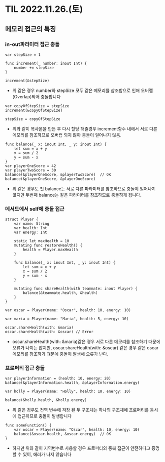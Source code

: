 # TIL 2022.11.26.(토)
## 메모리 접근의 특징
### in-out파라미터 접근 충돌
```
var stepSize = 1

func increment(_ number: inout Int) {
    number += stepSize
}

increment(&stepSize)
```
* 위 같은 경우 number와 stepSize 모두 같은 메모리를 참조함으로 인해 오버랩(Overlap)되어 충돌합니다
```
var copyOfStepSize = stepSize
increment(&copyOfStepSize)

stepSize = copyOfStepSize
```
* 위와 같이 복사본을 만든 후 다시 할당 해줄경우 increment함수 내에서 서로 다른 메모리를 참조하므로 오버랩 되지 않아 충돌이 일어나지 않음.
```
func balance(_ x: inout Int, _ y: inout Int) {
    let sum = x + y
    x = sum / 2
    y = sum - x
}
var playerOneScore = 42
var playerTwoScore = 30
balance(&playerOneScore, &playerTwoScore)  // OK
balance(&playerOneScore, &playerOneScore)
```
* 위 같은 경우도 첫 balance는 서로 다른 파라미터를 참조하므로 충돌이 일어나지 않지만 두번째 balance는 같은 파라미터를 참조하므로 충돌하게 됩니다.

### 메서드에서 self에 충돌 접근
```
struct Player {
    var name: String
    var health: Int
    var energy: Int

    static let maxHealth = 10
    mutating func restoreHealth() {
        health = Player.maxHealth
    }

    func balance(_ x: inout Int, _ y: inout Int) {
        let sum = x + y
        x = sum / 2
        y = sum - x
    }

    mutating func shareHealth(with teammate: inout Player) {
        balance(&teammate.health, &health)
    }
}

var oscar = Player(name: "Oscar", health: 10, energy: 10)

var maria = Player(name: "Maria", health: 5, energy: 10)

oscar.shareHealth(with: &maria)
oscar.shareHealth(with: &oscar) // Error
```

* oscar.shareHealth(with: &maria)같은 경우 서로 다른 메모리를 참조하기 때문에 오류가 나지는 않지만, oscar.shareHealth(with: &oscar) 같은 경우 같은 oscar 메모리를 참조하기 떄문에 충돌이 발생해 오류가 난다.

### 프로퍼티 접근 충돌
```
var playerInformation = (health: 10, energy: 20)
balance(&playerInformation.health, &playerInformation.energy)

var holly = Player(name: "Holly", health: 10, energy: 10)

balance(&holly.health, &holly.energy)
```
* 위 같은 경우도 전역 변수에 저장 된 두 구조체는 하나의 구조체에 프로퍼티를 동시에 접근하므로 충돌이 발생합니다
```
func someFunction() {
    var oscar = Player(name: "Oscar", health: 10, energy: 10)
    balance(&oscar.health, &oscar.energy)  // OK
}
```
* 하지만 위와 같이 지역변수로 사용할 경우 프로퍼티의 중복 접근이 안전하다고 증명할 수 있어, 에러가 나지 않습니다

